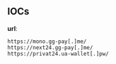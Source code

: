 
## IOCs

__url__:

```text
https://mono.gg-pay[.]me/
https://next24.gg-pay[.]me/
https://privat24.ua-wallet[.]pw/
```
